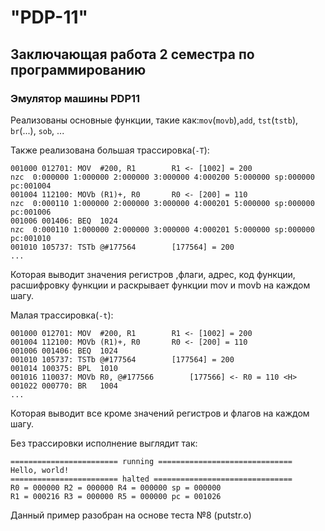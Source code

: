"PDP-11"
========
## Заключающая работа 2 семестра по программированию

### Эмулятор машины PDP11

Реализованы основные функции, такие как:`mov`(`movb`),`add`, `tst`(`tstb`), `br`(...), `sob`, ... 

Также реализована большая трассировка(`-T`):

```
001000 012701: MOV	#200, R1		R1 <- [1002] = 200 
nzc  0:000000 1:000000 2:000000 3:000000 4:000200 5:000000 sp:000000 pc:001004
001004 112100: MOVb	(R1)+, R0		R0 <- [200] = 110 
nzc  0:000110 1:000000 2:000000 3:000000 4:000201 5:000000 sp:000000 pc:001006
001006 001406: BEQ	1024
nzc  0:000110 1:000000 2:000000 3:000000 4:000201 5:000000 sp:000000 pc:001010
001010 105737: TSTb	@#177564		[177564] = 200
...

```

Которая выводит значения регистров ,флаги, адрес, код функции, расшифровку функции и раскрывает функции mov и movb на каждом шагу.

Малая трассировка(`-t`):

```
001000 012701: MOV	#200, R1		R1 <- [1002] = 200 
001004 112100: MOVb	(R1)+, R0		R0 <- [200] = 110 
001006 001406: BEQ	1024
001010 105737: TSTb	@#177564		[177564] = 200
001014 100375: BPL	1010
001016 110037: MOVb	R0, @#177566		[177566] <- R0 = 110 <H>
001022 000770: BR	1004
...
```

Которая выводит все кроме значений регистров и флагов на каждом шагу.

Без трассировки исполнение выглядит так:

```
======================== running ==============================
Hello, world!
======================== halted ===============================
R0 = 000000 R2 = 000000 R4 = 000000 sp = 000000	
R1 = 000216 R3 = 000000 R5 = 000000 pc = 001026
```

Данный пример разобран на основе теста №8 (putstr.o)


